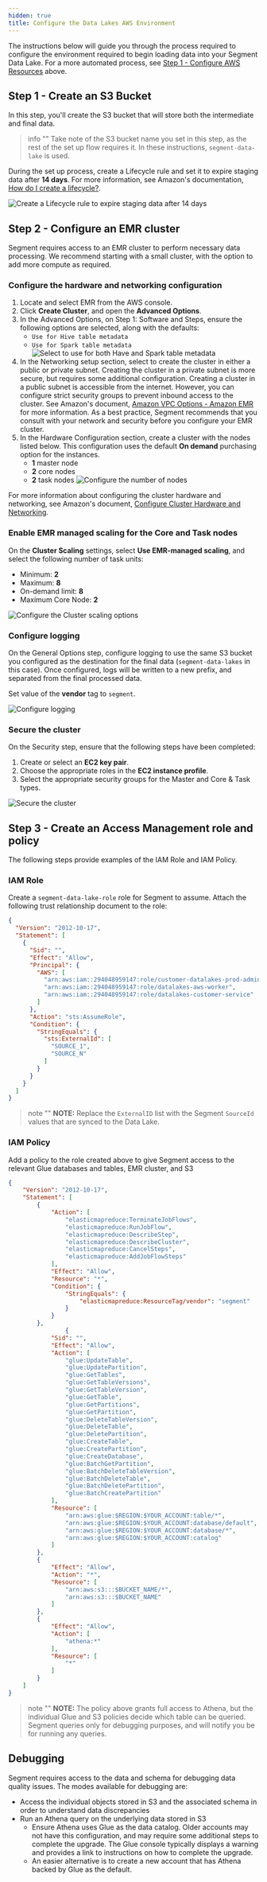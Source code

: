 ```yaml
---
hidden: true
title: Configure the Data Lakes AWS Environment
---
```


The instructions below will guide you through the process required to configure the environment required to begin loading data into your Segment Data Lake. For a more automated process, see [Step 1 - Configure AWS Resources](#step-1---configure-aws-resources) above.


## Step 1 - Create an S3 Bucket

In this step, you'll create the S3 bucket that will store both the intermediate and final data.

> info ""
> Take note of the S3 bucket name you set in this step, as the rest of the set up flow requires it. In these instructions, `segment-data-lake` is used.

During the set up process, create a Lifecycle rule and set it to expire staging data after **14 days**. For more information, see Amazon's documentation, [How do I create a lifecycle?](https://docs.aws.amazon.com/AmazonS3/latest/user-guide/create-lifecycle.html).

![Create a Lifecycle rule to expire staging data after 14 days](images/01_14-day-lifecycle.png)

## Step 2 - Configure an EMR cluster

Segment requires access to an EMR cluster to perform necessary data processing. We recommend starting with a small cluster, with the option to add more compute as required.

### Configure the hardware and networking configuration

1. Locate and select EMR from the AWS console.
2. Click **Create Cluster**, and open the **Advanced Options**.
3. In the Advanced Options, on Step 1: Software and Steps, ensure the following options are selected, along with the defaults:
   - `Use for Hive table metadata`
   - `Use for Spark table metadata` ![Select to use for both Have and Spark table metadata](images/02_hive-spark-table.png)
4. In the Networking setup section, select to create the cluster in either a public or private subnet. Creating the cluster in a private subnet is more secure, but requires some additional configuration. Creating a cluster in a public subnet is accessible from the internet. However, you can configure strict security groups to prevent inbound access to the cluster. See Amazon's document, [Amazon VPC Options - Amazon EMR](https://docs.aws.amazon.com/emr/latest/ManagementGuide/emr-clusters-in-a-vpc.html) for more information. As a best practice, Segment recommends that you consult with your network and security before you configure your EMR cluster.
5. In the Hardware Configuration section, create a cluster with the nodes listed below. This configuration uses the default **On demand** purchasing option for the instances.
   - **1** master node
   - **2** core nodes
   - **2** task nodes ![Configure the number of nodes](images/03_hardware-node-instances.png)
 
For more information about configuring the cluster hardware and networking, see Amazon's document, [Configure Cluster Hardware and Networking](https://docs.aws.amazon.com/emr/latest/ManagementGuide/emr-plan-instances.html).

### Enable EMR managed scaling for the Core and Task nodes

On the **Cluster Scaling** settings, select **Use EMR-managed scaling**, and select the following number of task units:
- Minimum: **2**
- Maximum: **8**
- On-demand limit: **8**
- Maximum Core Node: **2**

![Configure the Cluster scaling options](images/04_cluster-scaling.png)

### Configure logging

On the General Options step, configure logging to use the same S3 bucket you configured as the destination for the final data (`segment-data-lakes` in this case). Once configured, logs will be written to a new prefix, and separated from the final processed data.

Set value of the **vendor** tag to `segment`.

![Configure logging](images/05_logging.png)

### Secure the cluster

On the Security step, ensure that the following steps have been completed:
1. Create or select an **EC2 key pair**.
2. Choose the appropriate roles in the **EC2 instance profile**.
3. Select the appropriate security groups for the Master and Core & Task types.

![Secure the cluster](images/06_secure-cluster.png)

## Step 3 - Create an Access Management role and policy

The following steps provide examples of the IAM Role and IAM Policy.

### IAM Role

Create a `segment-data-lake-role` role for Segment to assume. Attach the following trust relationship document to the role:

```json
{
  "Version": "2012-10-17",
  "Statement": [
    {
      "Sid": "",
      "Effect": "Allow",
      "Principal": {
        "AWS": [
          "arn:aws:iam::294048959147:role/customer-datalakes-prod-admin",
          "arn:aws:iam::294048959147:role/datalakes-aws-worker",
          "arn:aws:iam::294048959147:role/datalakes-customer-service"
        ]
      },
      "Action": "sts:AssumeRole",
      "Condition": {
        "StringEquals": {
          "sts:ExternalId": [
            "SOURCE_1",
            "SOURCE_N"
          ]
        }
      }
    }
  ]
}
```

> note ""
> **NOTE:** Replace the `ExternalID` list with the Segment `SourceId` values that are synced to the Data Lake.

### IAM Policy

Add a policy to the role created above to give Segment access to the relevant Glue databases and tables, EMR cluster, and S3

```json
{
    "Version": "2012-10-17",
    "Statement": [
        {
            "Action": [
                "elasticmapreduce:TerminateJobFlows",
                "elasticmapreduce:RunJobFlow",
                "elasticmapreduce:DescribeStep",
                "elasticmapreduce:DescribeCluster",
                "elasticmapreduce:CancelSteps",
                "elasticmapreduce:AddJobFlowSteps"
            ],
            "Effect": "Allow",
            "Resource": "*",
            "Condition": {
                "StringEquals": {
                    "elasticmapreduce:ResourceTag/vendor": "segment"
                }
            }
        },
                {
            "Sid": "",
            "Effect": "Allow",
            "Action": [
                "glue:UpdateTable",
                "glue:UpdatePartition",
                "glue:GetTables",
                "glue:GetTableVersions",
                "glue:GetTableVersion",
                "glue:GetTable",
                "glue:GetPartitions",
                "glue:GetPartition",
                "glue:DeleteTableVersion",
                "glue:DeleteTable",
                "glue:DeletePartition",
                "glue:CreateTable",
                "glue:CreatePartition",
                "glue:CreateDatabase",
                "glue:BatchGetPartition",
                "glue:BatchDeleteTableVersion",
                "glue:BatchDeleteTable",
                "glue:BatchDeletePartition",
                "glue:BatchCreatePartition"
            ],
            "Resource": [
                "arn:aws:glue:$REGION:$YOUR_ACCOUNT:table/*",
                "arn:aws:glue:$REGION:$YOUR_ACCOUNT:database/default",
                "arn:aws:glue:$REGION:$YOUR_ACCOUNT:database/*",
                "arn:aws:glue:$REGION:$YOUR_ACCOUNT:catalog"
            ]
        },
        {
            "Effect": "Allow",
            "Action": "*",
            "Resource": [
                "arn:aws:s3:::$BUCKET_NAME/*", 
                "arn:aws:s3:::$BUCKET_NAME"
            ]
        },
        {
            "Effect": "Allow",
            "Action": [
                "athena:*"
            ],
            "Resource": [
                "*"
            ]
        }
    ]
}
```

> note ""
> **NOTE:** The policy above grants full access to Athena, but the individual Glue and S3 policies decide which table can be queried. Segment queries only for debugging purposes, and will notify you be for running any queries.

## Debugging

Segment requires access to the data and schema for debugging data quality issues. The modes available for debugging are:
- Access the individual objects stored in S3 and the associated schema in order to understand data discrepancies
- Run an Athena query on the underlying data stored in S3
  - Ensure Athena uses Glue as the data catalog. Older accounts may not have this configuration, and may require some additional steps to complete the upgrade. The Glue console typically displays a warning and provides a link to instructions on how to complete the upgrade.
  - An easier alternative is to create a new account that has Athena backed by Glue as the default. 

